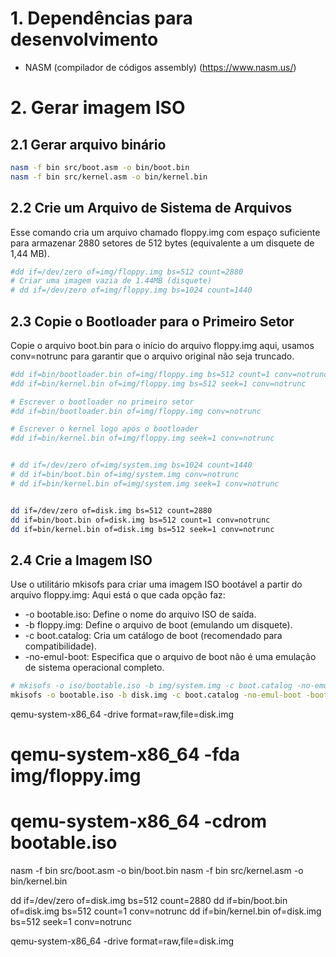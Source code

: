 # 1. Dependências para desenvolvimento

- NASM (compilador de códigos assembly) (https://www.nasm.us/)

# 2. Gerar imagem ISO

## 2.1 Gerar arquivo binário

```bash
nasm -f bin src/boot.asm -o bin/boot.bin
nasm -f bin src/kernel.asm -o bin/kernel.bin
```

## 2.2 Crie um Arquivo de Sistema de Arquivos

Esse comando cria um arquivo chamado floppy.img com espaço suficiente para armazenar 2880 setores de 512 bytes (equivalente a um disquete de 1,44 MB).

```bash
#dd if=/dev/zero of=img/floppy.img bs=512 count=2880
# Criar uma imagem vazia de 1.44MB (disquete)
# dd if=/dev/zero of=img/floppy.img bs=1024 count=1440
```

## 2.3 Copie o Bootloader para o Primeiro Setor

Copie o arquivo boot.bin para o início do arquivo floppy.img aqui, usamos conv=notrunc para garantir que o arquivo original não seja truncado.

```bash
#dd if=bin/bootloader.bin of=img/floppy.img bs=512 count=1 conv=notrunc
#dd if=bin/kernel.bin of=img/floppy.img bs=512 seek=1 conv=notrunc

# Escrever o bootloader no primeiro setor
#dd if=bin/bootloader.bin of=img/floppy.img conv=notrunc

# Escrever o kernel logo após o bootloader
#dd if=bin/kernel.bin of=img/floppy.img seek=1 conv=notrunc


# dd if=/dev/zero of=img/system.img bs=1024 count=1440
# dd if=bin/boot.bin of=img/system.img conv=notrunc
# dd if=bin/kernel.bin of=img/system.img seek=1 conv=notrunc


dd if=/dev/zero of=disk.img bs=512 count=2880
dd if=bin/boot.bin of=disk.img bs=512 count=1 conv=notrunc
dd if=bin/kernel.bin of=disk.img bs=512 seek=1 conv=notrunc

```

## 2.4 Crie a Imagem ISO

Use o utilitário mkisofs para criar uma imagem ISO bootável a partir do arquivo floppy.img:
Aqui está o que cada opção faz:

- -o bootable.iso: Define o nome do arquivo ISO de saída.
- -b floppy.img: Define o arquivo de boot (emulando um disquete).
- -c boot.catalog: Cria um catálogo de boot (recomendado para compatibilidade).
- -no-emul-boot: Especifica que o arquivo de boot não é uma emulação de sistema operacional completo.

```bash
# mkisofs -o iso/bootable.iso -b img/system.img -c boot.catalog -no-emul-boot -boot-load-size 4 -boot-info-table .
mkisofs -o bootable.iso -b disk.img -c boot.catalog -no-emul-boot -boot-load-size 4 -boot-info-table .

```

qemu-system-x86_64 -drive format=raw,file=disk.img

# qemu-system-x86_64 -fda img/floppy.img

# qemu-system-x86_64 -cdrom bootable.iso

nasm -f bin src/boot.asm -o bin/boot.bin
nasm -f bin src/kernel.asm -o bin/kernel.bin

dd if=/dev/zero of=disk.img bs=512 count=2880
dd if=bin/boot.bin of=disk.img bs=512 count=1 conv=notrunc
dd if=bin/kernel.bin of=disk.img bs=512 seek=1 conv=notrunc

qemu-system-x86_64 -drive format=raw,file=disk.img
